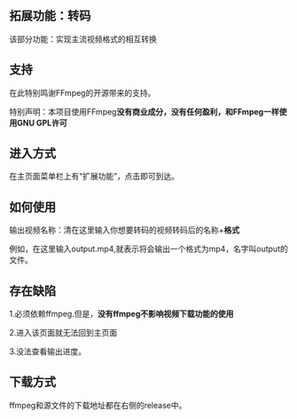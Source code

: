 ## 拓展功能：转码

该部分功能：实现主流视频格式的相互转换

## 支持

在此特别鸣谢FFmpeg的开源带来的支持。

特别声明：本项目使用FFmpeg**没有商业成分，没有任何盈利，和FFmpeg一样使用GNU GPL许可**

## 进入方式

在主页面菜单栏上有“扩展功能”，点击即可到达。

## 如何使用

输出视频名称：清在这里输入你想要转码的视频转码后的名称+**格式**

例如，在这里输入output.mp4,就表示将会输出一个格式为mp4，名字叫output的文件。

## 存在缺陷

1.必须依赖ffmpeg.但是，**没有ffmpeg不影响视频下载功能的使用**

2.进入该页面就无法回到主页面

3.没法查看输出进度。

## 下载方式

ffmpeg和源文件的下载地址都在右侧的release中。